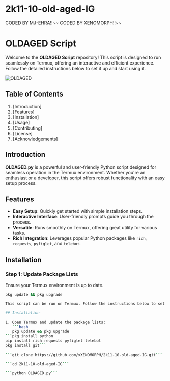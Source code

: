 # 2k11-10-old-aged-IG
CODED BY MJ-EHRA!!~~
CODED BY XENOMORPH!!~~
# OLDAGED Script
 

Welcome to the **OLDAGED Script** repository! This script is designed to run seamlessly on Termux, offering an interactive and efficient experience. Follow the detailed instructions below to set it up and start using it.

![OLDAGED](https://example.com/banner-image.png) <!-- You can add an actual banner image URL here -->

## Table of Contents
1. [Introduction]
2. [Features]
3. [Installation]
4. [Usage]
5. [Contributing]
6. [License]
7. [Acknowledgements]

## Introduction

**OLDAGED.py** is a powerful and user-friendly Python script designed for seamless operation in the Termux environment. Whether you're an enthusiast or a developer, this script offers robust functionality with an easy setup process.

## Features

- **Easy Setup**: Quickly get started with simple installation steps.
- **Interactive Interface**: User-friendly prompts guide you through the process.
- **Versatile**: Runs smoothly on Termux, offering great utility for various tasks.
- **Rich Integration**: Leverages popular Python packages like `rich`, `requests`, `pyfiglet`, and `telebot`.

## Installation

### Step 1: Update Package Lists
Ensure your Termux environment is up to date.

```bash
pkg update && pkg upgrade

This script can be run on Termux. Follow the instructions below to set it up and run it successfully.

## Installation

1. Open Termux and update the package lists:
   ```bash
   pkg update && pkg upgrade
```pkg install python
pip install rich requests pyfiglet telebot
pkg install git```

```git clone https://github.com/xXENOMORPH/2k11-10-old-aged-IG.git```

```cd 2k11-10-old-aged-IG```

```python OLDAGED.py```
